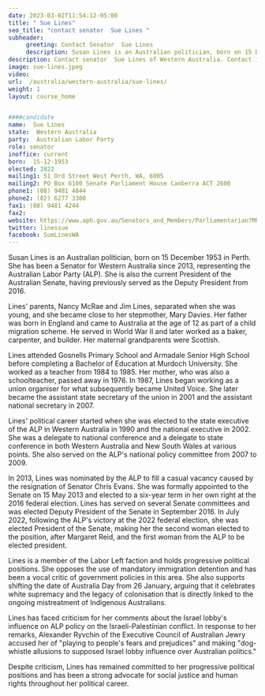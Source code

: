 ```yaml
---
date: 2023-03-02T11:54:12-05:00
title: " Sue Lines"
seo_title: "contact senator  Sue Lines "
subheader:
     greeting: Contact Senator  Sue Lines
     description: Susan Lines is an Australian politician, born on 15 December 1953 in Perth. She has been a Senator for Western Australia since 2013, representing the Australian Labor Party (ALP). 
description: Contact senator  Sue Lines of Western Australia. Contact information for  Sue Lines includes email address, phone number, and mailing address.
image: sue-lines.jpeg
video:
url:  /australia/western-australia/sue-lines/
weight: 1
layout: course_home


####candidate
name:  Sue Lines
state:	Western Australia
party:	Australian Labor Party
role: senator
inoffice: current
born:  15-12-1953
elected: 2022
mailing1: 51 Ord Street West Perth, WA, 6005
mailing2: PO Box 6100 Senate Parliament House Canberra ACT 2600
phone1:	(08) 9481 4844
phone2: (02) 6277 3300
fax1: (08) 9481 4244
fax2:
website: https://www.aph.gov.au/Senators_and_Members/Parliamentarian?MPID=112096
twitter: linessue
facebook: SueLinesWA
---
```


Susan Lines is an Australian politician, born on 15 December 1953 in Perth. She has been a Senator for Western Australia since 2013, representing the Australian Labor Party (ALP). She is also the current President of the Australian Senate, having previously served as the Deputy President from 2016.

Lines' parents, Nancy McRae and Jim Lines, separated when she was young, and she became close to her stepmother, Mary Davies. Her father was born in England and came to Australia at the age of 12 as part of a child migration scheme. He served in World War II and later worked as a baker, carpenter, and builder. Her maternal grandparents were Scottish.

Lines attended Gosnells Primary School and Armadale Senior High School before completing a Bachelor of Education at Murdoch University. She worked as a teacher from 1984 to 1985. Her mother, who was also a schoolteacher, passed away in 1976. In 1987, Lines began working as a union organiser for what subsequently became United Voice. She later became the assistant state secretary of the union in 2001 and the assistant national secretary in 2007.

Lines' political career started when she was elected to the state executive of the ALP in Western Australia in 1990 and the national executive in 2002. She was a delegate to national conference and a delegate to state conference in both Western Australia and New South Wales at various points. She also served on the ALP's national policy committee from 2007 to 2009.

In 2013, Lines was nominated by the ALP to fill a casual vacancy caused by the resignation of Senator Chris Evans. She was formally appointed to the Senate on 15 May 2013 and elected to a six-year term in her own right at the 2016 federal election. Lines has served on several Senate committees and was elected Deputy President of the Senate in September 2016. In July 2022, following the ALP's victory at the 2022 federal election, she was elected President of the Senate, making her the second woman elected to the position, after Margaret Reid, and the first woman from the ALP to be elected president.

Lines is a member of the Labor Left faction and holds progressive political positions. She opposes the use of mandatory immigration detention and has been a vocal critic of government policies in this area. She also supports shifting the date of Australia Day from 26 January, arguing that it celebrates white supremacy and the legacy of colonisation that is directly linked to the ongoing mistreatment of Indigenous Australians.

Lines has faced criticism for her comments about the Israel lobby's influence on ALP policy on the Israeli-Palestinian conflict. In response to her remarks, Alexander Ryvchin of the Executive Council of Australian Jewry accused her of "playing to people's fears and prejudices" and making "dog-whistle allusions to supposed Israel lobby influence over Australian politics."

Despite criticism, Lines has remained committed to her progressive political positions and has been a strong advocate for social justice and human rights throughout her political career.